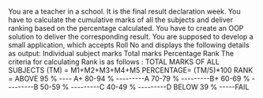 You are a teacher in a school. It is the final result declaration week. You have to calculate the cumulative 
marks of all the subjects and deliver ranking based on the percentage calculated. You have to create an 
OOP solution to deliver the corresponding result. 
You are supposed to develop a small application, which accepts Roll No and displays the following details 
as output:
Individual subject marks 
Total marks
Percentage
Rank
The criteria for calculating Rank is as follows :
TOTAL MARKS OF ALL SUBJECTS (TM) = M1+M2+M3+M4+M5
PERCENTAGE= (TM/5)*100
RANK = ABOVE 95 % ---- A+
 80-94 % ---------A
 70-79 % ---------B+
 60-69 % ---------B
 50-59 % ---------C
 40-49 % ---------D
 BELOW 39 % -----FAIL
